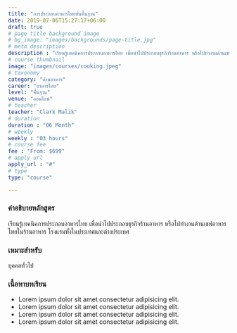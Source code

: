 ```yaml
---
title: "การประกอบอาหารไทยขั้นพื้นฐาน"
date: 2019-07-06T15:27:17+06:00
draft: true
# page title background image
# bg_image: "images/backgrounds/page-title.jpg"
# meta description
description : "เรียนรู้เทคนิคการประกอบอาหารไทย เพื่อนำไปประกอบธุรกิจร้านอาหาร หรือไปทำงานด้านเชฟอาหารไทยในร้านอาหาร โรงแรมทั้งในประเทศและต่างประเทศ"
# course thumbnail
image: "images/courses/cooking.jpeg"
# taxonomy
category: "ด้านอาหาร"
career: "อาหารไทย"
level: "พื้นฐาน"
venue: "ออนไลน์"
# teacher
teacher: "Clark Malik"
# duration
duration : "06 Month"
# weekly
weekly : "03 hours"
# course fee
fee : "From: $699"
# apply url
apply_url : "#"
# type
type: "course"

---
```


### คำอธิบายหลักสูตร

เรียนรู้เทคนิคการประกอบอาหารไทย เพื่อนำไปประกอบธุรกิจร้านอาหาร หรือไปทำงานด้านเชฟอาหารไทยในร้านอาหาร โรงแรมทั้งในประเทศและต่างประเทศ</p>

### เหมาะสำหรับ

บุคคลทั่วไป

### เนื้อหาบทเรียน

* Lorem ipsum dolor sit amet consectetur adipisicing elit.
* Lorem ipsum dolor sit amet consectetur adipisicing elit.
* Lorem ipsum dolor sit amet consectetur adipisicing elit.
* Lorem ipsum dolor sit amet consectetur adipisicing elit.
